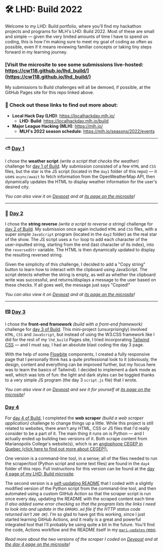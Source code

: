# 🛠️ LHD: Build 2022

Welcome to my LHD: Build portfolio, where you'll find my hackathon projects and programs for MLH's LHD: Build 2022. Most of these are small and simple — given the very limited amounts of time I have to spend on coding, this is how I'm making sure to meet my goal of coding as often as possible, even if it means reviewing familiar concepts or taking tiny steps forward in my learning journey.

### [Visit the microsite to see some submissions live-hosted: https://cw118.github.io/lhd_build/](https://cw118.github.io/lhd_build/)

My submissions to Build challenges will all be demoed, if possible, at the GitHub Pages site for this repo linked above.

### 🔗 Check out these links to find out more about:

- **Local Hack Day (LHD)**: https://localhackday.mlh.io/
  - **LHD: Build**: https://localhackday.mlh.io/build
- **Major League Hacking (MLH)**: https://mlh.io/
  - **MLH's 2022 season schedule**: https://mlh.io/seasons/2022/events

---

### ⛅ [Day 1](https://cw118.github.io/lhd_build/weather.html)

I chose the **weather script** *(write a script that checks the weather)* challenge for [day 1 of Build](https://lhd-build-day-1.devpost.com/). My submission consisted of a few `HTML` and `CSS` files, but the star is the JS script (located in the `day1` folder of this repo) — it uses `async/await` to fetch information from the OpenWeatherMap API, then dynamically updates the HTML to display weather information for the user's desired city.

*You can also view it on [Devpost](https://devpost.com/software/weather-checker) and at [its page on the microsite](https://cw118.github.io/lhd_build/weather.html)!*

---

### 🔀 [Day 2](https://cw118.github.io/lhd_build/reversestr.html)

I chose the **string reverse** *(write a script to reverse a string)* challenge for [day 2 of Build](https://lhd-build-day-2.devpost.com/). My submission once again included `HTML` and `CSS` files, with a super simple `JavaScript` program (located in the `day2` folder) as the real star of the show. The JS script uses a `for` loop to add each character of the user-inputted string, starting from the end (last character of its index), into the `reversedStr` variable. The HTML is then dynamically updated to display the resulting reversed string.

Given the simplicity of this challenge, I decided to add a "Copy string" button to learn how to interact with the clipboard using JavaScript. The script detects whether the string is empty, as well as whether the clipboard write was successful, and returns/displays a message to the user based on these checks. If all goes well, the message just says "Copied!"

*You can also view it on [Devpost](https://devpost.com/software/string-reverser) and at [its page on the microsite](https://cw118.github.io/lhd_build/reversestr.html)!*

---

### 🖽 [Day 3](https://cw118.github.io/lhd_build/day3/tailwind.html)

I chose the **front-end framework** *(build with a front-end framework)* challenge for [day 3 of Build](https://lhd-build-day-3.devpost.com/). This mini-project (unsurprisingly) involved `HTML`, `CSS` and `JavaScript`, but instead of using the W3.CSS framework like I did for the rest of my `lhd_build` Pages site, I tried incorporating [Tailwind CSS](https://tailwindcss.com) — and I must say, I had an absolute blast coding the day 3 page. 

With the help of some [Flowbite](https://flowbite.com/) components, I created a fully responsive page that I personally think has a quite professional look to it (obviously, the design, content and everything can be improved further, but my focus here was to learn the basics of Tailwind). I decided to implement a dark mode as well, which was lots of fun: the light and dark styles can be toggled thanks to a very simple JS program (the day 3 `script.js` file) that I wrote.

*You can also view it on [Devpost](https://devpost.com/software/a-tailwind-site) and see it for yourself at [its page on the microsite](https://cw118.github.io/lhd_build/day3/tailwind.html)!*

### [Day 4](https://cw118.github.io/lhd_build/scraper.html)

For [day 4 of Build](https://lhd-build-day-4.devpost.com/), I completed the **web scraper** *(build a web scraper application)* challenge to change things up a little. While this project is still related to websites, there aren't any HTML, CSS or JS files that I'd really consider to be a part of it. The main thing it runs on is Python — and I actually ended up building two versions of it. Both scrape content from Marianopolis College's website(s), which is an [anglophone CEGEP in Quebec (click here to find out more about CEGEP!).](https://cw118.github.io/quetudesinfo/)

One version is a command-line tool, in a sense; all of the files needed to run the scraper/tool (Python script and some text files) are found in the `day4` folder of this repo. Full instructions for this version can be found at the [day 4 page of my LHD: Build microsite](https://cw118.github.io/lhd_build/scraper.html).

The second version is a [self-updating README](https://github.com/cw118/mari-updates) that I coded with a slightly modified version of the Python script from the command-line tool, and then automated using a custom GitHub Action so that the scraper script is run once every day, updating the README with the scraped content each time *(I also added some error checking so that the program lists the links I need to look into and update in the `ERRORS.md` file if the HTTP status code returned isn't `200 OK`)*. I'm so glad to have got this working, since I just started learning GitHub Actions, and it really is a great and powerful integrated tool that I'll probably be using quite a bit in the future. You'll find the code, Actions workflow and the README itself in my [`mari-updates` repo](https://github.com/cw118/mari-updates).

*Read more about the two versions of the scraper I coded on [Devpost](https://devpost.com/software/mari-web-scraper) and at [the day 4 page on the microsite](https://cw118.github.io/lhd_build/scraper.html)!*
